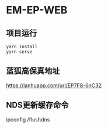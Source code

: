 # EM-EP-WEB

## 项目运行
```
yarn install
yarn serve
```
## 蓝狐高保真地址

https://lanhuapp.com/url/EP7F8-6nC32

## NDS更新缓存命令
ipconfig /flushdns